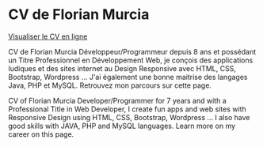 # CV de Florian Murcia

<a href="https://rawcdn.githack.com/sunsigne/CV/6e7b675c872ad7613009bc6e2c1e25ae7b25d722/index.html" target="_blank">Visualiser le CV en ligne</a>

CV de Florian Murcia
Développeur/Programmeur depuis 8 ans et possédant un Titre Professionnel en Développement Web, je conçois des applications ludiques et des sites internet au Design Responsive avec HTML, CSS, Bootstrap, Wordpress ... J'ai également une bonne maitrise des langages Java, PHP et MySQL. Retrouvez mon parcours sur cette page.

CV of Florian Murcia
Developer/Programmer for 7 years and with a Professional Title in Web Developer, I create fun apps and web sites with Responsive Design using HTML, CSS, Bootstrap, Wordpress ... I also have good skills with JAVA, PHP and MySQL languages. Learn more on my career on this page.

